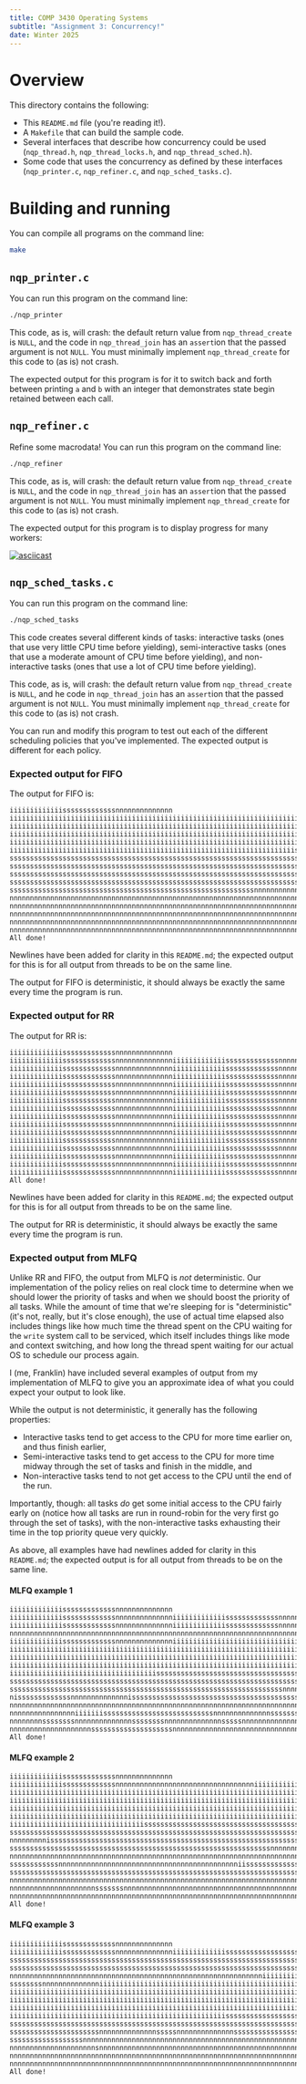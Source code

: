 ```yaml
---
title: COMP 3430 Operating Systems
subtitle: "Assignment 3: Concurrency!"
date: Winter 2025
---
```


Overview
========

This directory contains the following:

* This `README.md` file (you're reading it!).
* A `Makefile` that can build the sample code.
* Several interfaces that describe how concurrency could be used
  (`nqp_thread.h`, `nqp_thread_locks.h`, and `nqp_thread_sched.h`).
* Some code that uses the concurrency as defined by these interfaces
  (`nqp_printer.c`, `nqp_refiner.c`, and `nqp_sched_tasks.c`).

Building and running
====================

You can compile all programs on the command line:

```bash
make
```

`nqp_printer.c`
---------------

You can run this program on the command line:

```bash
./nqp_printer
```

This code, as is, will crash: the default return value from `nqp_thread_create`
is `NULL`, and the code in `nqp_thread_join` has an `assert`ion that the passed
argument is not `NULL`. You must minimally implement `nqp_thread_create` for
this code to (as is) not crash.

The expected output for this program is for it to switch back and forth between
printing `a` and `b` with an integer that demonstrates state begin retained
between each call.

`nqp_refiner.c`
---------------

Refine some macrodata! You can run this program on the command line:

```bash
./nqp_refiner
```

This code, as is, will crash: the default return value from `nqp_thread_create`
is `NULL`, and the code in `nqp_thread_join` has an `assert`ion that the passed
argument is not `NULL`. You must minimally implement `nqp_thread_create` for
this code to (as is) not crash.

The expected output for this program is to display progress for many workers:

[![asciicast](https://asciinema.org/a/6Ew1SkoeW9vTDaCpLPAxszxuk.svg)](https://asciinema.org/a/6Ew1SkoeW9vTDaCpLPAxszxuk)

`nqp_sched_tasks.c`
-------------------

You can run this program on the command line:

```bash
./nqp_sched_tasks
```

This code creates several different kinds of tasks: interactive tasks (ones that
use very little CPU time before yielding), semi-interactive tasks (ones that use
a moderate amount of CPU time before yielding), and non-interactive tasks (ones
that use a lot of CPU time before yielding).

This code, as is, will crash: the default return value from `nqp_thread_create`
is `NULL`, and he code in `nqp_thread_join` has an `assert`ion that the passed
argument is not `NULL`. You must minimally implement `nqp_thread_create` for
this code to (as is) not crash.

You can run and modify this program to test out each of the different scheduling
policies that you've implemented. The expected output is different for each
policy.

### Expected output for FIFO

The output for FIFO is:

```
iiiiiiiiiiiiisssssssssssssnnnnnnnnnnnnnn
iiiiiiiiiiiiiiiiiiiiiiiiiiiiiiiiiiiiiiiiiiiiiiiiiiiiiiiiiiiiiiiiiiiiiiiiiiiiiiii
iiiiiiiiiiiiiiiiiiiiiiiiiiiiiiiiiiiiiiiiiiiiiiiiiiiiiiiiiiiiiiiiiiiiiiiiiiiiiiii
iiiiiiiiiiiiiiiiiiiiiiiiiiiiiiiiiiiiiiiiiiiiiiiiiiiiiiiiiiiiiiiiiiiiiiiiiiiiiiii
iiiiiiiiiiiiiiiiiiiiiiiiiiiiiiiiiiiiiiiiiiiiiiiiiiiiiiiiiiiiiiiiiiiiiiiiiiiiiiii
iiiiiiiiiiiiiiiiiiiiiiiiiiiiiiiiiiiiiiiiiiiiiiiiiiiiiiiiiiiiiiiiiiiiiissssssssss
ssssssssssssssssssssssssssssssssssssssssssssssssssssssssssssssssssssssssssssssss
ssssssssssssssssssssssssssssssssssssssssssssssssssssssssssssssssssssssssssssssss
ssssssssssssssssssssssssssssssssssssssssssssssssssssssssssssssssssssssssssssssss
ssssssssssssssssssssssssssssssssssssssssssssssssssssssssssssssssssssssssssssssss
ssssssssssssssssssssssssssssssssssssssssssssssssssssssssssssnnnnnnnnnnnnnnnnnnnn
nnnnnnnnnnnnnnnnnnnnnnnnnnnnnnnnnnnnnnnnnnnnnnnnnnnnnnnnnnnnnnnnnnnnnnnnnnnnnnnn
nnnnnnnnnnnnnnnnnnnnnnnnnnnnnnnnnnnnnnnnnnnnnnnnnnnnnnnnnnnnnnnnnnnnnnnnnnnnnnnn
nnnnnnnnnnnnnnnnnnnnnnnnnnnnnnnnnnnnnnnnnnnnnnnnnnnnnnnnnnnnnnnnnnnnnnnnnnnnnnnn
nnnnnnnnnnnnnnnnnnnnnnnnnnnnnnnnnnnnnnnnnnnnnnnnnnnnnnnnnnnnnnnnnnnnnnnnnnnnnnnn
nnnnnnnnnnnnnnnnnnnnnnnnnnnnnnnnnnnnnnnnnnnnnnnnnnnnnnnnnnnnnnnnnnnnnnnnnnnnnnnn
All done!
```

Newlines have been added for clarity in this `README.md`; the expected output
for this is for all output from threads to be on the same line.

The output for FIFO is deterministic, it should always be exactly the same 
every time the program is run.

### Expected output for RR

The output for RR is:

```
iiiiiiiiiiiiisssssssssssssnnnnnnnnnnnnnn
iiiiiiiiiiiiisssssssssssssnnnnnnnnnnnnnniiiiiiiiiiiiisssssssssssssnnnnnnnnnnnnnn
iiiiiiiiiiiiisssssssssssssnnnnnnnnnnnnnniiiiiiiiiiiiisssssssssssssnnnnnnnnnnnnnn
iiiiiiiiiiiiisssssssssssssnnnnnnnnnnnnnniiiiiiiiiiiiisssssssssssssnnnnnnnnnnnnnn
iiiiiiiiiiiiisssssssssssssnnnnnnnnnnnnnniiiiiiiiiiiiisssssssssssssnnnnnnnnnnnnnn
iiiiiiiiiiiiisssssssssssssnnnnnnnnnnnnnniiiiiiiiiiiiisssssssssssssnnnnnnnnnnnnnn
iiiiiiiiiiiiisssssssssssssnnnnnnnnnnnnnniiiiiiiiiiiiisssssssssssssnnnnnnnnnnnnnn
iiiiiiiiiiiiisssssssssssssnnnnnnnnnnnnnniiiiiiiiiiiiisssssssssssssnnnnnnnnnnnnnn
iiiiiiiiiiiiisssssssssssssnnnnnnnnnnnnnniiiiiiiiiiiiisssssssssssssnnnnnnnnnnnnnn
iiiiiiiiiiiiisssssssssssssnnnnnnnnnnnnnniiiiiiiiiiiiisssssssssssssnnnnnnnnnnnnnn
iiiiiiiiiiiiisssssssssssssnnnnnnnnnnnnnniiiiiiiiiiiiisssssssssssssnnnnnnnnnnnnnn
iiiiiiiiiiiiisssssssssssssnnnnnnnnnnnnnniiiiiiiiiiiiisssssssssssssnnnnnnnnnnnnnn
iiiiiiiiiiiiisssssssssssssnnnnnnnnnnnnnniiiiiiiiiiiiisssssssssssssnnnnnnnnnnnnnn
iiiiiiiiiiiiisssssssssssssnnnnnnnnnnnnnniiiiiiiiiiiiisssssssssssssnnnnnnnnnnnnnn
iiiiiiiiiiiiisssssssssssssnnnnnnnnnnnnnniiiiiiiiiiiiisssssssssssssnnnnnnnnnnnnnn
iiiiiiiiiiiiisssssssssssssnnnnnnnnnnnnnniiiiiiiiiiiiisssssssssssssnnnnnnnnnnnnnn
All done!
```

Newlines have been added for clarity in this `README.md`; the expected output
for this is for all output from threads to be on the same line.

The output for RR is deterministic, it should always be exactly the same every
time the program is run.

### Expected output from MLFQ

Unlike RR and FIFO, the output from MLFQ is *not* deterministic. Our
implementation of the policy relies on real clock time to determine when we
should lower the priority of tasks and when we should boost the priority of all
tasks. While the amount of time that we're sleeping for is "deterministic" (it's
not, really, but it's close enough), the use of actual time elapsed also
includes things like how much time the thread spent on the CPU waiting for the
`write` system call to be serviced, which itself includes things like mode and
context switching, and how long the thread spent waiting for our actual OS to
schedule our process again.

I (me, Franklin) have included several examples of output from my implementation
of MLFQ to give you an approximate idea of what you could expect your output to
look like.

While the output is not deterministic, it generally has the following
properties:

* Interactive tasks tend to get access to the CPU for more time earlier on, and
  thus finish earlier,
* Semi-interactive tasks tend to get access to the CPU for more time midway
  through the set of tasks and finish in the middle, and
* Non-interactive tasks tend to not get access to the CPU until the end of the
  run.

Importantly, though: all tasks *do* get some initial access to the CPU fairly
early on (notice how all tasks are run in round-robin for the very first go
through the set of tasks), with the non-interactive tasks exhausting their time
in the top priority queue very quickly.

As above, all examples have had newlines added for clarity in this `README.md`;
the expected output is for all output from threads to be on the same line.

#### MLFQ example 1

```
iiiiiiiiiiiiisssssssssssssnnnnnnnnnnnnnn
iiiiiiiiiiiiisssssssssssssnnnnnnnnnnnnnniiiiiiiiiiiiisssssssssssssnnnnnnnnnnnnnn
iiiiiiiiiiiiisssssssssssssnnnnnnnnnnnnnniiiiiiiiiiiiisssssssssssssnnnnnnnnnnnnnn
nnnnnnnnnnnnnnnnnnnnnnnnnnnnnnnnnnnnnnnnnnnnnnnnnnnnnnnnnnnnnnnnnnnnnnnnnnnnnnnn
iiiiiiiiiiiiisssssssssssssnnnnnnnnnnnnnniiiiiiiiiiiiiiiiiiiiiiiiiiiiiiiiiiiiiiii
iiiiiiiiiiiiiiiiiiiiiiiiiiiiiiiiiiiiiiiiiiiiiiiiiiiiiiiiiiiiiiiiiiiiiiiiiiiiiiii
iiiiiiiiiiiiiiiiiiiiiiiiiiiiiiiiiiiiiiiiiiiiiiiiiiiiiiiiiiiiiiiiiiiiiiiiiiiiiiii
iiiiiiiiiiiiiiiiiiiiiiiiiiiiiiiiiiiiiiiiiiiiiiiiiiiiiiiiiiiiiiiiiiiiiiiiiiiiiiii
iiiiiiiiiiiiiiiiiiiiiiiiiiiiiiiiiiiissssssssssssssssssssssssssssssssssssssssssss
ssssssssssssssssssssssssssssssssssssssssssssssssssssssssssssssssssssssssssssssss
sssssssssssssssssssssssssssssssssssssssssssssssssssssssssssssssssssnnnnnnnnnnnnn
nisssssssssssssnnnnnnnnnnnnnnisssssssssssssssssssssssssssssssssssssssssssnnnnnnn
nnnnnnnnnnnnnnnnnnnnnnnnnnnnnnnnnnnnnnnnnnnnnnnnnnnnnnnnnnnnnnnnnnnnnnnnnnnnnnnn
nnnnnnnnnnnnnnnniiiiiiisssssssssssssssssssssssssssnnnnnnnnnnnnnnssssssssssnnnnnn
nnnnnnnnssssssssnnnnnnnnnnnnnnssssssssnnnnnnnnnnnnnnsssssnnnnnnnnnnnnnnnnnnnnnnn
nnnnnnnnnnnnnnnnnnnnssssssssssssssssssssnnnnnnnnnnnnnnnnnnnnnnnnnnnnnnnnnnnnnnnn
All done!
```

#### MLFQ example 2

```
iiiiiiiiiiiiisssssssssssssnnnnnnnnnnnnnn
iiiiiiiiiiiiisssssssssssssnnnnnnnnnnnnnnnnnnnnnnnnnnnnnnnnnniiiiiiiiiiiiiiiiiiii
iiiiiiiiiiiiiiiiiiiiiiiiiiiiiiiiiiiiiiiiiiiiiiiiiiiiiiiiiiiiiiiiiiiiiiiiiiiiiiii
iiiiiiiiiiiiiiiiiiiiiiiiiiiiiiiiiiiiiiiiiiiiiiiiiiiiiiiiiiiiiiiiiiiiiiiiiiiiiiii
iiiiiiiiiiiiiiiiiiiiiiiiiiiiiiiiiiiiiiiiiiiiiiiiiiiiiiiiiiiiiiiiiiiiiiiiiiiiiiii
iiiiiiiiiiiiiiiiiiiiiiiiiiiiiiiiiiiiiiiiiiiiiiiiiiiiiiiiiiiiiiiiiiiiiiiiiiiiiiii
iiiiiiiiiiiiiiiiiiiiiiiiiiiiiiiiisssssssssssssssssssssssssssssssssssssssssssssss
sssssssssssssssssssssssssssssssssssssssssssssssssssssssssssssssssssssssssssnnnnn
nnnnnnnnnissssssssssssssssssssssssssssssssssssssssssssssssssssssssssssssssssssss
ssssssssssssssssssssssssssssssssssssssssssssssssssssssssssssssssnnnnnnnnnnnnnnnn
nnnnnnnnnnnnnnnnnnnnnnnnnnnnnnnnnnnnnnnnnnnnnnnnnnnnnnnnnnnnnnnnnnnnnnnnnnnnnnis
ssssssssssssnnnnnnnnnnnnnnnnnnnnnnnnnnnnnnnnnnnnnnnnnnnniissssssssssssssssssssss
sssssssssssssssssssssssssssssssssssssssssssssssssssssssssssssssssssssssssssssnnn
nnnnnnnnnnnnnnnnnnnnnnnnnnnnnnnnnnnnnnnnnnnnnnnnnnnnnnnnnnnnnnnnnnnnnnnnnssnnnnn
nnnnnnnnnnnnnnnnnnnnnsssssssnnnnnnnnnnnnnnnnnnnnnnnnnnnnnnnnnnnnnnnnnnnnnnnnnnnn
nnnnnnnnnnnnnnnnnnnnnnnnnnnnnnnnnnnnnnnnnnnnnnnnnnnnnnnnnnnnnnnnnnnnnnnnnnnnnnnn
All done!
```

#### MLFQ example 3

```
iiiiiiiiiiiiisssssssssssssnnnnnnnnnnnnnn
iiiiiiiiiiiiisssssssssssssnnnnnnnnnnnnnniiiiiiiiiiiiisssssssssssssssssssssssssss
ssssssssssssssssssssssssssssssssssssssssssssssssssssssssssssssssssssssssssssssss
sssssssssssssssssssssssssssssssssssssssssssssssssssssssssssssssssssssssssssssssn
nnnnnnnnnnnnnnnnnnnnnnnnnnnnnnnnnnnnnnnnnnnnnnnnnnnnnnnnnnnnnniiiiiiiiiiiiisssss
ssssssssnnnnnnnnnnnnnniiiiiiiiiiiiiiiiiiiiiiiiiiiiiiiiiiiiiiiiiiiiiiiiiiiiiiiiii
iiiiiiiiiiiiiiiiiiiiiiiiiiiiiiiiiiiiiiiiiiiiiiiiiiiiiiiiiiiiiiiiiiiiiiiiiiiiiiii
iiiiiiiiiiiiiiiiiiiiiiiiiiiiiiiiiiiiiiiiiiiiiiiiiiiiiiiiiiiiiiiiiiiiiiiiiiiiiiii
iiiiiiiiiiiiiiiiiiiiiiiiiiiiiiiiiiiiiiiiiiiiiiiiiiiiiiiiiiiiiiiiiiiiiiiiiiiiiiii
iiiiiiiiiiiiiiiiiiiiiiiiiiiiiiiiiiiiiiiiiiiiiiiiiiiiisssssssssssssssssssssssssss
ssssssssssssssssssssssssssssssssssssssssssssssssssssssssssssssssssssssssssssssss
ssssssssssssssssssssssnnnnnnnnnnnnnnsssssnnnnnnnnnnnnnnsssssssssssssssssssssssss
ssssssssssssssssssnnnnnnnnnnnnnnnnnnnnnnnnnnnnnnnnnnnnnnnnnnnnnnnnnnnnnnnnnnnnnn
nnnnnnnnnnnnnnnnnnnnnsnnnnnnnnnnnnnnnnnnnnnnnnnnnnnnnnnnnnnnnnnnnnnnnnnnnnnnnnnn
nnnnnnnnnnnnnnnnnnnnnnnnnnnnnnnnnnnnnnnnnnnnnnnnnnnnnnnnnnnnnnnnnnnnnnnnnnnnnnnn
nnnnnnnnnnnnnnnnnnnnnnnnnnnnnnnnnnnnnnnnnnnnnnnnnnnnnnnnnnnnnnnnnnnnnnnnnnnnnnnn
All done!
```
